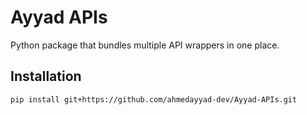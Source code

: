 # Ayyad APIs

Python package that bundles multiple API wrappers in one place.

## Installation
```bash
pip install git+https://github.com/ahmedayyad-dev/Ayyad-APIs.git
